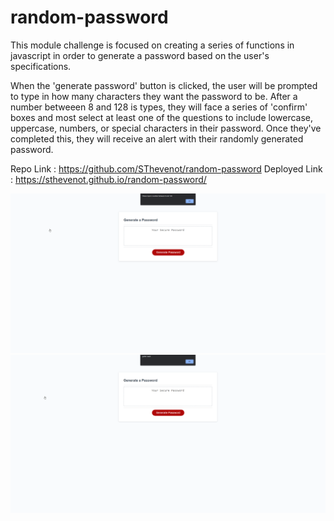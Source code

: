 # random-password
This module challenge is focused on creating a series of functions in javascript in order to generate a password based on the user's specifications. 

When the 'generate password' button is clicked, the user will be prompted to type in how many characters they want the password to be. After a number betweeen 8 and 128 is types, they will face a series of 'confirm' boxes and most select at least one of the questions to include lowercase, uppercase, numbers, or special characters in their password. Once they've completed this, they will receive an alert with their randomly generated password.


Repo Link : https://github.com/SThevenot/random-password
Deployed Link : https://sthevenot.github.io/random-password/

![Screenshot 1](./images/screenshot-1.png)
![Screenshot 2](./images/screenshot-2.png)
